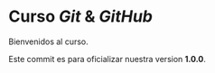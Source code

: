 # Curso _Git_ & _GitHub_

Bienvenidos al curso.

Este commit es para oficializar nuestra version **1.0.0**.
